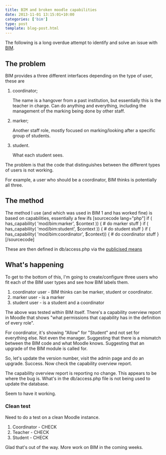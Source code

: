 ```yaml
---
title: BIM and broken moodle capabilities
date: 2013-11-01 13:15:01+10:00
categories: ['bim']
type: post
template: blog-post.html
---
```

The following is a long overdue attempt to identify and solve an issue with [BIM](http://bit.ly/bambim).

## The problem

BIM provides a three different interfaces depending on the type of user, these are

1. coordinator;
    
    The name is a hangover from a past institution, but essentially this is the teacher in charge. Can do anything and everything, including the management of the marking being done by other staff.
    
2. marker;
    
    Another staff role, mostly focused on marking/looking after a specific group of students.
    
3. student.
    
    What each student sees.
    

The problem is that the code that distinguishes between the different types of users is not working.

For example, a user who should be a coordinator, BIM thinks is potentially all three.

## The method

The method I use (and which was used in BIM 1 and has worked fine) is based on capabilities, essentially a few ifs \[sourcecode lang="php"\] if ( has\_capability( 'mod/bim:marker', $context )) { # do marker stuff } if ( has\_capability( 'mod/bim:student', $context )) { # do student stuff } if ( has\_capability( 'mod/bim:coordinator', $context)) { # do coordinator stuff } \[/sourcecode\]

These are then defined in db/access.php via the [publicised means](http://docs.moodle.org/dev/NEWMODULE_Adding_capabilities)

## What's happening

To get to the bottom of this, I'm going to create/configure three users who fit each of the BIM user types and see how BIM labels them.

1. coordinator user - BIM thinks can be marker, student or coordinator.
2. marker user - is a marker
3. student user - is a student and a coordinator

The above was tested within BIM itself. There's a capability overview report in Moodle that shows "what permissions that capability has in the definition of every role".

For coordinator, it's showing "Allow" for "Student" and not set for everything else. Not even the manager. Suggesting that there is a mismatch between the BIM code and what Moodle knows. Suggesting that an upgrade of the BIM module is called for.

So, let's update the version number, visit the admin page and do an upgrade. Success. Now check the capability overview report.

The capability overview report is reporting no change. This appears to be where the bug is. What's in the db/access.php file is not being used to update the database.

Seem to have it working.

### Clean test

Need to do a test on a clean Moodle instance.

1. Coordinator - CHECK
2. Teacher - CHECK
3. Student - CHECK

Glad that's out of the way. More work on BIM in the coming weeks.